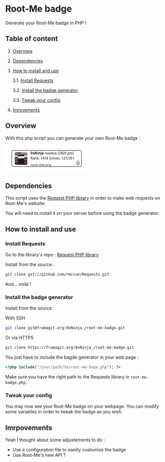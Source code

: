 # Root-Me badge

Generate your Root-Me badge in PHP !

## Table of content

1. [Overview](#overview)

2. [Dependencies](#dependencies)

3. [How to install and use](#how-to-install-and-use)

	3.1. [Install Requests](#install-requests)
	
	3.2. [Install the badge generator](#install-the-badge-generator)
	
	3.3. [Tweak your config](#tweak-your-config)

4. [Imrovements](#improvements)

## Overview

With this php script you can generate your own Root-Me badge :

![Example of generated badge](sample_badge.png)

## Dependencies

This script uses the [Request PHP library](https://github.com/rmccue/Requests) in order to make web requests on Root-Me's website.

You will need to install it on your server before using the badge generator.

## How to install and use

### Install Requests

Go to the library's repo : [Request PHP library](https://github.com/rmccue/Requests)

Install from the source :

```bash
git clone git://github.com/rmccue/Requests.git
```

And... voilà !

### Install the badge generator

Install from the source :

With SSH

```bash
git clone git@framagit.org:0xNinja_/root-me-badge.git
```

Or via HTTPS

```bash
git clone https://framagit.org/0xNinja_/root-me-badge.git
```

You just have to include the bagde generator in your web page :

```php
<?php include("/your/path/to/root-me-bage.php"); ?>
```

Make sure you have the right path to the Requests library in `root-me-badge.php`.

### Tweak your config

You may now see your Root-Me badge on your webpage. You can modify some variables in order to tweak the badge as you wish.

## Imrpovements

Yeah I thought about some adjustements to do :

* Use a configuration file to easilly customize the badge
* Use Root-Me's new API ?
